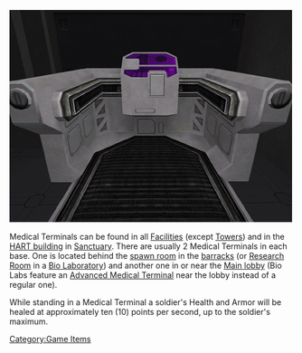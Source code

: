 ![](images/PSScreenShot0281.jpg "PSScreenShot0281.jpg")

Medical Terminals can be found in all
[Facilities](Facilities.md) (except [Towers](Tower.md))
and in the [HART building](HART_building.md) in
[Sanctuary](Sanctuary.md). There are usually 2 Medical Terminals
in each base. One is located behind the [spawn
room](spawn_room.md) in the [barracks](barracks.md) (or
[Research Room](Research_Room.md) in a [Bio
Laboratory](Bio_Laboratory.md)) and another one in or near the
[Main lobby](Main_lobby.md) (Bio Labs feature an [Advanced
Medical Terminal](Advanced_Medical_Terminal.md) near the lobby
instead of a regular one).

While standing in a Medical Terminal a soldier's Health and Armor will
be healed at approximately ten (10) points per second, up to the
soldier's maximum.

[Category:Game Items](Category:Game_Items.md)
